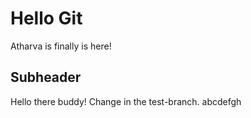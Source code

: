 # Hello Git
Atharva is finally is here!
## Subheader
Hello there buddy!
Change in the test-branch.
abcdefgh